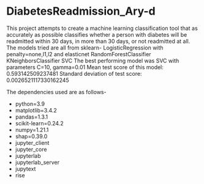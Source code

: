 # DiabetesReadmission_Ary-d
This project attempts to create a machine learning classification tool that as accurately as possible classifies 
whether a person with diabetes will be readmitted within 30 days, in more than 30 days, or not readmitted at all.
The models tried are all from sklearn-
LogisticRegression with penalty=none,l1,l2 and elasticnet
RandomForestClassifier
KNeighborsClassifier
SVC
The best performing model was SVC with parameters C=10, gamma=0.01
Mean test score of this model: 0.593142509237481
Standard deviation of test score: 0.0026521117330162245

The dependencies used are as follows-
  - python=3.9
  - matplotlib=3.4.2
  - pandas=1.3.1
  - scikit-learn=0.24.2
  - numpy=1.21.1
  - shap=0.39.0
  - jupyter_client
  - jupyter_core
  - jupyterlab
  - jupyterlab_server
  - jupytext
  - rise
